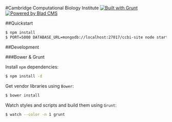 #Cambridge Computational Biology Institute [![Built with Grunt](https://cdn.gruntjs.com/builtwith.png)](http://gruntjs.com/) [![Powered by Blad CMS](http://intermine.github.io/CDN/img/blad/80x15.gif)](https://github.com/radekstepan/blad)

##Quickstart

```bash
$ npm install
$ PORT=5000 DATABASE_URL=mongodb://localhost:27017/ccbi-site node start.js
```

##Development

###Bower & Grunt

Install `npm` dependencies:

```bash
$ npm install -d
```

Get vendor libraries using `Bower`:

```bash
$ bower install
```

Watch styles and scripts and build them using `Grunt`:

```bash
$ watch --color -n 1 grunt
```